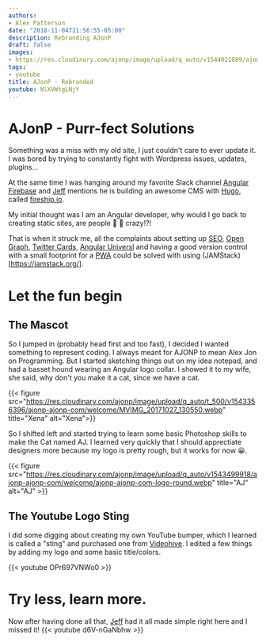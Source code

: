 ```yaml
---
authors:
- Alex Patterson
date: "2018-11-04T21:56:55-05:00"
description: Rebranding AJonP
draft: false
images:
- https://res.cloudinary.com/ajonp/image/upload/q_auto/v1544021089/ajonp-ajonp-com/Logos/ajonp/welcom_card.webp
tags:
- youtube
title: AJonP - Rebranded
youtube: NlXVWtgLNjY
---
```


# AJonP - Purr-fect Solutions

Something was a miss with my old site, I just couldn't care to ever update it. I was bored by trying to constantly fight with Wordpress issues, updates, plugins...

At the same time I was hanging around my favorite Slack channel [Angular Firebase](https://angularfirebase.slack.com/) and [Jeff](https://twitter.com/angularfirebase) mentions he is building an awesome CMS with [Hugo](https://gohugo.io/), called [fireship.io](http://fireship.io/). 

My initial thought was I am an Angular developer, why would I go back to creating static sites, are people 🦇 💩 crazy!?!

That is when it struck me, all the complaints about setting up [SEO](https://support.google.com/webmasters/answer/7451184?hl=en), [Open Graph](http://ogp.me/), [Twitter Cards](https://developer.twitter.com/en/docs/tweets/optimize-with-cards/overview/abouts-cards.html), [Angular Universl](https://angularfirebase.com/lessons/server-side-rendering-firebase-angular-universal/) and having a good version control with a small footprint for a [PWA](https://developers.google.com/web/progressive-web-apps/) could be solved with using (JAMStack)[https://jamstack.org/].

# Let the fun begin
## The Mascot
So I jumped in (probably head first and too fast), I decided I wanted something to represent coding. I always meant for AJONP to mean Alex Jon on Programming. But I started sketching things out on my idea notepad, and had a basset hound wearing an Angular logo collar. I showed it to my wife, she said, why don't you make it a cat, since we have a cat. 

{{< figure src="https://res.cloudinary.com/ajonp/image/upload/q_auto/t_500/v1543356396/ajonp-ajonp-com/welcome/MVIMG_20171027_130550.webp" title="Xena" alt="Xena">}}

So I shifted left and started trying to learn some basic Photoshop skills to make the Cat named AJ. I learned very quickly that I should apprectiate designers more because my logo is pretty rough, but it works for now 😀.

{{< figure src="https://res.cloudinary.com/ajonp/image/upload/q_auto/v1543499918/ajonp-ajonp-com/welcome/ajonp-ajonp-com-logo-round.webp" title="AJ" alt="AJ" >}}

## The Youtube Logo Sting

I did some digging about creating my own YouTube bumper, which I learned is called a "sting" and purchased one from [Videohive](https://videohive.net/tags/logo%20sting). I edited a few things by adding my logo and some basic title/colors.

{{< youtube OPr697VNWo0 >}}

# Try less, learn more.
Now after having done all that, [Jeff](https://twitter.com/angularfirebase) had it all made simple right here and I missed it!
{{< youtube d6V-nGaNbhw >}}